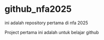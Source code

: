# github_nfa2025
ini adalah repository pertama di nfa 2025

Project pertama ini adalah untuk belajar github

